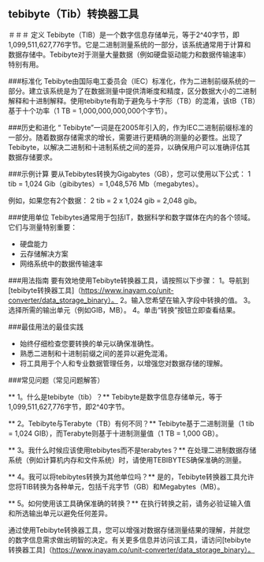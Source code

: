 ## tebibyte（Tib）转换器工具

＃＃＃ 定义
Tebibyte（TIB）是一个数字信息存储单元，等于2^40字节，即1,099,511,627,776字节。它是二进制测量系统的一部分，该系统通常用于计算和数据存储中。Tebibyte对于测量大量数据（例如硬盘驱动能力和数据传输速率）特别有用。

###标准化
Tebibyte由国际电工委员会（IEC）标准化，作为二进制前缀系统的一部分。建立该系统是为了在数据测量中提供清晰度和精度，区分数据大小的二进制解释和十进制解释。使用tebibyte有助于避免与十字形（TB）的混淆，该tB（TB）基于十个功率（1 TB = 1,000,000,000,000个字节）。

###历史和进化
“ Tebibyte”一词是在2005年引入的，作为IEC二进制前缀标准的一部分。随着数据存储需求的增长，需要进行更精确的测量的必要性。出现了Tebibyte，以解决二进制和十进制系统之间的差异，以确保用户可以准确评估其数据存储要求。

###示例计算
要从Tebibytes转换为Gigabytes（GB），您可以使用以下公式：
1 tib = 1,024 Gib（gibibytes）= 1,048,576 Mb（megabytes）。

例如，如果您有2个数据：
2 tib = 2 x 1,024 gib = 2,048 gib。

###使用单位
Tebibytes通常用于包括IT，数据科学和数字媒体在内的各个领域。它们与测量特别重要：
- 硬盘能力
- 云存储解决方案
- 网络系统中的数据传输速率

###用法指南
要有效地使用Tebibyte转换器工具，请按照以下步骤：
1。导航到[tebibyte转换器工具]（https://www.inayam.co/unit-converter/data_storage_binary）。
2。输入您希望在输入字段中转换的值。
3。选择所需的输出单元（例如GIB，MB）。
4。单击“转换”按钮立即查看结果。

###最佳用法的最佳实践
- 始终仔细检查您要转换的单元以确保准确性。
- 熟悉二进制和十进制前缀之间的差异以避免混淆。
- 将工具用于个人和专业数据管理任务，以增强您对数据存储的理解。

###常见问题（常见问题解答）

** 1。什么是tebibyte（tib）？**
Tebibyte是数字信息存储单元，等于1,099,511,627,776字节，即2^40字节。

** 2。Tebibyte与Terabyte（TB）有何不同？**
Tebibyte基于二进制测量（1 tib = 1,024 GIB），而Terabyte则基于十进制测量值（1 TB = 1,000 GB）。

** 3。我什么时候应该使用tebibytes而不是terabytes？**
在处理二进制数据存储系统（例如计算机内存和文件系统）时，请使用TEBIBYTES确保准确的测量。

** 4。我可以将tebibytes转换为其他单位吗？**
是的，Tebibyte转换器工具允许您将TIB转换为各种单元，包括千兆字节（GB）和Megabytes（MB）。

** 5。如何使用该工具确保准确的转换？**
在执行转换之前，请务必验证输入值和所选输出单元以避免任何差异。

通过使用Tebibyte转换器工具，您可以增强对数据存储测量结果的理解，并就您的数字信息需求做出明智的决定。有关更多信息并访问该工具，请访问[tebibyte转换器工具]（https://www.inayam.co/unit-converter/data_storage_binary）。